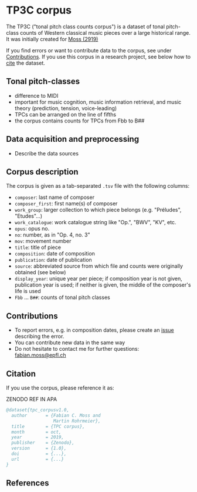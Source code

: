 # TP3C corpus
The TP3C ("tonal pitch class counts corpus") is a dataset of tonal pitch-class counts of Western classical music pieces over a large historical range. It was initially created for [Moss (2919)][1]

If you find errors or want to contribute data to the corpus, see under [Contributions](#Contributions). If you use this corpus in a research project, see below how to [cite](#Citation) the dataset.

## Tonal pitch-classes
- difference to MIDI
- important for music cognition, music information retrieval, and music theory (prediction, tension, voice-leading)
- TPCs can be arranged on the line of fifths
- the corpus contains counts for TPCs from Fbb to B##

## Data acquisition and preprocessing

- Describe the data sources

## Corpus description
The corpus is given as a tab-separated `.tsv` file with the following columns:

- `composer`: last name of composer
- `composer_first`: first name(s) of composer
- `work_group`: larger collection to which piece belongs (e.g. "Préludes", "Etudes"...)
- `work_catalogue`: work catalogue string like "Op.", "BWV", "KV", etc.
- `opus`: opus no.
- `no`: number, as in "Op. 4, no. 3"
- `mov`: movement number
- `title`: title of piece
- `composition`: date of composition
- `publication`: date of publication
- `source`: abbreviated source from which file and counts were originally obtained (see below)
- `display_year`: unique year per piece; if composition year is not given, publication year is used; if neither is given, the middle of the composer's life is used
- `Fbb` ... `B##`: counts of tonal pitch classes 

## Contributions

- To report errors, e.g. in composition dates, please create an [issue](https://github.com/DCMLab/tpc_corpus/issues) describing the error.
- You can contribute new data in the same way
- Do not hesitate to contact me for further questions: [fabian.moss@epfl.ch](mailto:fabian.moss@epfl.ch)

## Citation

If you use the corpus, please reference it as:

ZENODO REF IN APA

```bibtex
@dataset{tpc_corpusv1.0,
  author       = {Fabian C. Moss and
                  Martin Rohrmeier},
  title        = {TPC corpus},
  month        = oct,
  year         = 2019,
  publisher    = {Zenodo},
  version      = {1.0},
  doi          = {...},
  url          = {...}
}
```

## References

[1]: https://doi.org/10.5075/epfl-thesis-9808	"Moss, F. C. (2019). Transitions of Tonality: A Model-Based Corpus Study [Doctoral Dissertation, École Polytechnique Fédérale de Lausanne]. https://doi.org/10.5075/epfl-thesis-9808"

